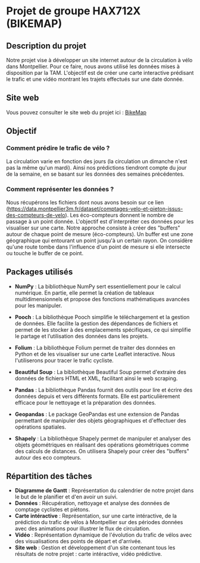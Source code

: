 # Projet de groupe HAX712X (BIKEMAP)

## Description du projet

Notre projet vise à développer un site internet autour de la circulation à vélo dans Montpellier. 
Pour ce faire, nous avons utilisé les données mises à disposition par la TAM.
L'objectif est de créer une carte interactive prédisant le trafic et une vidéo montrant les trajets effectués sur une date donnée.

## Site web
Vous pouvez consulter le site web du projet ici : [BikeMap](https://damienmariac.github.io/HAX712X/)

## Objectif

### Comment prédire le trafic de vélo ?
La circulation varie en fonction des jours (la circulation un dimanche n'est pas la même qu'un mardi). Ainsi nos prédictions tiendront compte du jour de la semaine, en se basant sur les données des semaines précédentes.

### Comment représenter les données ?
Nous récupérons les fichiers dont nous avons besoin sur ce lien (https://data.montpellier3m.fr/dataset/comptages-velo-et-pieton-issus-des-compteurs-de-velo). 
Les éco-compteurs donnent le nombre de passage à un point donnée. L'objectif est d'interpréter ces données pour les visualiser sur une carte.
Notre approche consiste à créer des "buffers" autour de chaque point de mesure (éco-compteurs). Un buffer est une zone géographique qui entourant un point jusqu'à un certain rayon. On considère qu'une route tombe dans l'influence d'un point de mesure si elle intersecte ou touche le buffer de ce point.

## Packages utilisés

- **NumPy** :
La bibliothèque NumPy sert essentiellement pour le calcul numérique. En partie, elle permet la création de tableaux multidimensionnels et propose des fonctions mathématiques avancées pour les manipuler.

- **Pooch** :
La bibliothèque Pooch simplifie le téléchargement et la gestion de données. Elle facilite la gestion des dépendances de fichiers et permet de les stocker à des emplacements spécifiques, ce qui simplifie le partage et l’utilisation des données dans les projets.

- **Folium** :
La bibliothèque Folium permet de traiter des données en Python et de les visualiser sur une carte Leaflet interactive. Nous l'utiliserons pour tracer le trafic cycliste.

- **Beautiful Soup** :
La bibliothèque Beautiful Soup permet d'extraire des données de fichiers HTML et XML, facilitant ainsi le web scraping.

- **Pandas** :
La bibliothèque Pandas fournit des outils pour lire et écrire des données depuis et vers différents formats.  Elle est particulièrement efficace pour le nettoyage et la préparation des données.

- **Geopandas** :
Le package GeoPandas est une extension de Pandas permettant de manipuler des objets géographiques et d'effectuer des opérations spatiales.

- **Shapely** :
La bibliothèque Shapely permet de manipuler et analyser des objets géométriques en réalisant des opérations géométriques comme des calculs de distances. On utilisera Shapely pour créer des "buffers" autour des eco compteurs.


## Répartition des tâches 

- **Diagramme de Gantt** : Représentation du calendrier de notre projet dans le but de le planifier et d'en avoir un suivi.
- **Données** : Récupération, nettoyage et analyse des données de comptage cyclistes et piétons.
- **Carte intéractive** :  Représentation, sur une carte intéractive, de la prédiction du trafic de vélos à Montpellier sur des périodes données avec des animations pour illustrer le flux de circulation.
- **Vidéo** : Représentation dynamique de l'évolution du trafic de vélos avec des visualisations des points de départ et d'arrivée.
- **Site web** : Gestion et développement d'un site contenant tous les résultats de notre projet : carte intéractive, vidéo prédictive.